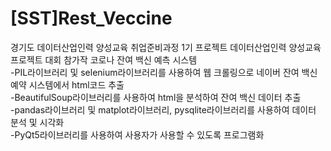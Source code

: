 # [SST]Rest_Veccine
경기도 데이터산업인력 양성교육 취업준비과정 1기 프로젝트
데이터산업인력 양성교육 프로젝트 대회 참가작
코로나 잔여 백신 예측 시스템  
-PIL라이브러리 및 selenium라이브러리를 사용하여 웹 크롤링으로 네이버 잔여 백신 예약 시스템에서 html코드 추출  
-BeautifulSoup라이브러리를 사용하여 html을 분석하여 잔여 백신 데이터 추출  
-pandas라이브러리 및 matplot라이브러리, pysqlite라이브러리를 사용하여 데이터 분석 및 시각화  
-PyQt5라이브러리를 사용하여 사용자가 사용할 수 있도록 프로그램화
